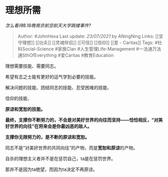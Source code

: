 # 理想所需
*怎么看待8.18晚南京航空航天大学跳楼事件?*

> Author: #JohnHexa
Last update: *23/07/2021* by ANingNing
Links: [[坚守理想]] [[功夫]] [[灵魂伴侣]] [[可信]] [[信仰]] [[爱 - Caritas]]
Tags: #社科Social-Science #家族Clan #人生管理Life-Management #一法通万法通SthOfEverything #爱Caritas #教育Education 

 
理想需要技能、需要同志。

希望有志之士能有更好的运气学到必要的技能。

解决问题的技能、团结同志的技能、忍受困难的技能、

信仰的技能、

**原谅和宽恕的技能。**

**最终，支撑你不断努力的，不会是对美好世界的向往而坚持——恰恰相反，“对美好世界的向往”在将来会是你最凶恶的敌人。**

**支撑你无限努力的，是不断的原谅和宽恕。**

同志不是“对美好世界的共同向往”的产物，而是**宽恕和原谅**的产物。

自杀的理想主义者并不是在惩罚自己，ta是在惩罚世界。

那并不是因为ta绝望，而因为ta决定不再原谅。



